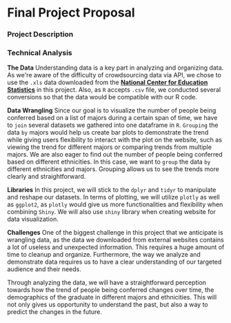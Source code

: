 # Final Project Proposal


### Project Description
### Technical Analysis

 **The Data**
Understanding data is a key part in analyzing and organizing data. As we're aware of the difficulty of crowdsourcing data via API, we chose to use the `.xls` data downloaded from the [**National Center for Education Statistics**](https://nces.ed.gov/) in this project. Also, as `R` accepts `.csv` file, we conducted several conversions so that the data would be compatible with our R code. 

**Data Wrangling**
Since our goal is to visualize the number of people being conferred based on a list of majors during a certain span of time, we have to `join` several datasets we gathered into one dataframe in `R`.  `Grouping` the data `by` majors would help us create bar plots to demonstrate the trend while giving users flexibility to interact with the plot on the website, such as viewing the trend for different majors or comparing trends from multiple majors. We are also eager to find out the number of people being conferred based on different ethnicities. In this case, we want to `group` the data `by` different ethnicities and majors. Grouping allows us to see the trends more clearly and straightforward. 

**Libraries**
In this project, we will stick to the `dplyr` and   `tidyr` to manipulate and reshape our datasets. In terms of plotting, we will utilize `plotly` as well as `ggplot2`, as `plotly` would give us more functionalities and flexibility when combining `Shiny`. We will also use `shiny` library when creating website for data visualization. 

**Challenges**
One of the biggest challenge in this project that we anticipate is wrangling data, as the data we downloaded from external websites contains a lot of useless and unexpected information. This requires a huge amount of time to cleanup and organize. Furthermore, the way we analyze and demonstrate data requires us to have a clear understanding of our targeted audience and their needs.

Through analyzing the data, we will have a straightforward perception towards how the trend of people being conferred changes over time, the demographics of the graduate in different majors and ethnicities. This will not only gives us opportunity to understand the past, but also a way to predict the changes in the future.